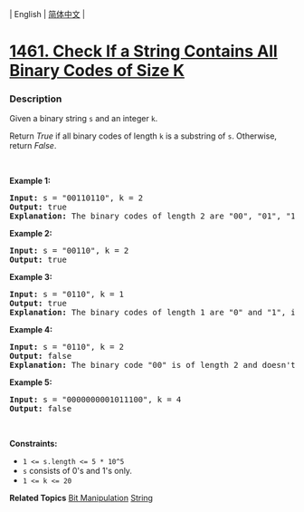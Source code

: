 | English | [简体中文](README.md) |

# [1461. Check If a String Contains All Binary Codes of Size K](https://leetcode-cn.com/problems/check-if-a-string-contains-all-binary-codes-of-size-k)
 ### Description
<p>Given a binary string <code>s</code> and an integer <code>k</code>.</p>

<p>Return <em>True</em> if all binary codes of length <code>k</code> is a substring of <code>s</code>. Otherwise, return <em>False</em>.</p>

<p>&nbsp;</p>
<p><strong>Example 1:</strong></p>

<pre>
<strong>Input:</strong> s = &quot;00110110&quot;, k = 2
<strong>Output:</strong> true
<strong>Explanation:</strong> The binary codes of length 2 are &quot;00&quot;, &quot;01&quot;, &quot;10&quot; and &quot;11&quot;. They can be all found as substrings at indicies 0, 1, 3 and 2 respectively.
</pre>

<p><strong>Example 2:</strong></p>

<pre>
<strong>Input:</strong> s = &quot;00110&quot;, k = 2
<strong>Output:</strong> true
</pre>

<p><strong>Example 3:</strong></p>

<pre>
<strong>Input:</strong> s = &quot;0110&quot;, k = 1
<strong>Output:</strong> true
<strong>Explanation:</strong> The binary codes of length 1 are &quot;0&quot; and &quot;1&quot;, it is clear that both exist as a substring. 
</pre>

<p><strong>Example 4:</strong></p>

<pre>
<strong>Input:</strong> s = &quot;0110&quot;, k = 2
<strong>Output:</strong> false
<strong>Explanation:</strong> The binary code &quot;00&quot; is of length 2 and doesn&#39;t exist in the array.
</pre>

<p><strong>Example 5:</strong></p>

<pre>
<strong>Input:</strong> s = &quot;0000000001011100&quot;, k = 4
<strong>Output:</strong> false
</pre>

<p>&nbsp;</p>
<p><strong>Constraints:</strong></p>

<ul>
	<li><code>1 &lt;= s.length &lt;= 5 * 10^5</code></li>
	<li><code>s</code> consists of 0&#39;s and 1&#39;s only.</li>
	<li><code>1 &lt;= k &lt;= 20</code></li>
</ul>

**Related Topics**  [Bit Manipulation](https://leetcode-cn.com/tag/bit-manipulation) [String](https://leetcode-cn.com/tag/string) 
